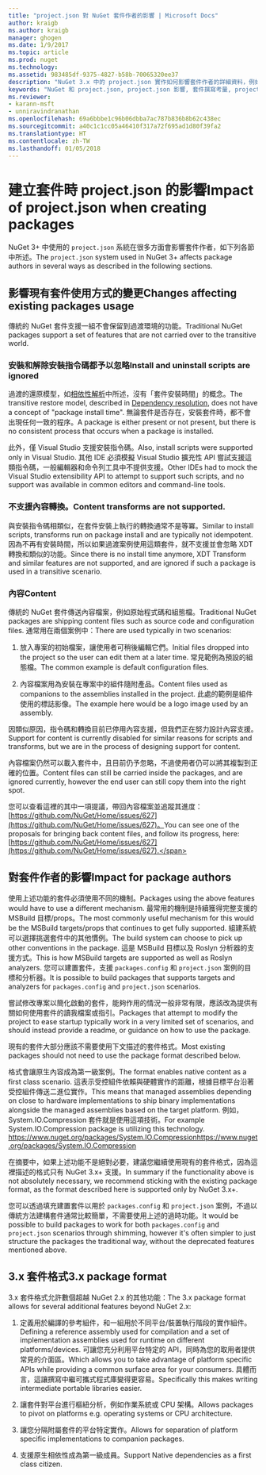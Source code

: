 ```yaml
---
title: "project.json 對 NuGet 套件作者的影響 | Microsoft Docs"
author: kraigb
ms.author: kraigb
manager: ghogen
ms.date: 1/9/2017
ms.topic: article
ms.prod: nuget
ms.technology: 
ms.assetid: 983485df-9375-4827-b58b-70065320ee37
description: "NuGet 3.x 中的 project.json 實作如何影響套件作者的詳細資料，例如不支援的功能、內容以及套件格式。"
keywords: "NuGet 和 project.json, project.json 影響, 套件撰寫考量, project.json 功能"
ms.reviewer:
- karann-msft
- unniravindranathan
ms.openlocfilehash: 69a6bbbe1c96b06dbba7ac787b836b8b62c438ec
ms.sourcegitcommit: a40c1c1cc05a46410f317a72f695ad1d80f39fa2
ms.translationtype: HT
ms.contentlocale: zh-TW
ms.lasthandoff: 01/05/2018
---
```

# <a name="impact-of-projectjson-when-creating-packages"></a><span data-ttu-id="9655f-104">建立套件時 project.json 的影響</span><span class="sxs-lookup"><span data-stu-id="9655f-104">Impact of project.json when creating packages</span></span>

<span data-ttu-id="9655f-105">NuGet 3+ 中使用的 `project.json` 系統在很多方面會影響套件作者，如下列各節中所述。</span><span class="sxs-lookup"><span data-stu-id="9655f-105">The `project.json` system used in NuGet 3+ affects package authors in several ways as described in the following sections.</span></span>

## <a name="changes-affecting-existing-packages-usage"></a><span data-ttu-id="9655f-106">影響現有套件使用方式的變更</span><span class="sxs-lookup"><span data-stu-id="9655f-106">Changes affecting existing packages usage</span></span>

<span data-ttu-id="9655f-107">傳統的 NuGet 套件支援一組不會保留到過渡環境的功能。</span><span class="sxs-lookup"><span data-stu-id="9655f-107">Traditional NuGet packages support a set of features that are not carried over to the transitive world.</span></span>

### <a name="install-and-uninstall-scripts-are-ignored"></a><span data-ttu-id="9655f-108">安裝和解除安裝指令碼都予以忽略</span><span class="sxs-lookup"><span data-stu-id="9655f-108">Install and uninstall scripts are ignored</span></span>

<span data-ttu-id="9655f-109">過渡的還原模型，如[相依性解析](../consume-packages/dependency-resolution.md#dependency-resolution-with-packagereference-and-projectjson)中所述，沒有「套件安裝時間」的概念。</span><span class="sxs-lookup"><span data-stu-id="9655f-109">The transitive restore model, described in [Dependency resolution](../consume-packages/dependency-resolution.md#dependency-resolution-with-packagereference-and-projectjson), does not have a concept of "package install time".</span></span> <span data-ttu-id="9655f-110">無論套件是否存在，安裝套件時，都不會出現任何一致的程序。</span><span class="sxs-lookup"><span data-stu-id="9655f-110">A package is either present or not present, but there is no consistent process that occurs when a package is installed.</span></span>

<span data-ttu-id="9655f-111">此外，僅 Visual Studio 支援安裝指令碼。</span><span class="sxs-lookup"><span data-stu-id="9655f-111">Also, install scripts were supported only in Visual Studio.</span></span> <span data-ttu-id="9655f-112">其他 IDE 必須模擬 Visual Studio 擴充性 API 嘗試支援這類指令碼，一般編輯器和命令列工具中不提供支援。</span><span class="sxs-lookup"><span data-stu-id="9655f-112">Other IDEs had to mock the Visual Studio extensibility API to attempt to support such scripts, and no support was available in common editors and command-line tools.</span></span>

### <a name="content-transforms-are-not-supported"></a><span data-ttu-id="9655f-113">不支援內容轉換。</span><span class="sxs-lookup"><span data-stu-id="9655f-113">Content transforms are not supported.</span></span>

<span data-ttu-id="9655f-114">與安裝指令碼相類似，在套件安裝上執行的轉換通常不是等冪。</span><span class="sxs-lookup"><span data-stu-id="9655f-114">Similar to install scripts, transforms run on package install and are typically not idempotent.</span></span> <span data-ttu-id="9655f-115">因為不再有安裝時間，所以如果過渡案例使用這類套件，就不支援並會忽略 XDT 轉換和類似的功能。</span><span class="sxs-lookup"><span data-stu-id="9655f-115">Since there is no install time anymore, XDT Transform and similar features are not supported, and are ignored if such a package is used in a transitive scenario.</span></span>


### <a name="content"></a><span data-ttu-id="9655f-116">內容</span><span class="sxs-lookup"><span data-stu-id="9655f-116">Content</span></span>

<span data-ttu-id="9655f-117">傳統的 NuGet 套件傳送內容檔案，例如原始程式碼和組態檔。</span><span class="sxs-lookup"><span data-stu-id="9655f-117">Traditional NuGet packages are shipping content files such as source code and configuration files.</span></span> <span data-ttu-id="9655f-118">通常用在兩個案例中：</span><span class="sxs-lookup"><span data-stu-id="9655f-118">There are used typically in two scenarios:</span></span>

1. <span data-ttu-id="9655f-119">放入專案的初始檔案，讓使用者可稍後編輯它們。</span><span class="sxs-lookup"><span data-stu-id="9655f-119">Initial files dropped into the project so the user can edit them at a later time.</span></span> <span data-ttu-id="9655f-120">常見範例為預設的組態檔。</span><span class="sxs-lookup"><span data-stu-id="9655f-120">The common example is default configuration files.</span></span>

2. <span data-ttu-id="9655f-121">內容檔案用為安裝在專案中的組件隨附產品。</span><span class="sxs-lookup"><span data-stu-id="9655f-121">Content files used as companions to the assemblies installed in the project.</span></span> <span data-ttu-id="9655f-122">此處的範例是組件使用的標誌影像。</span><span class="sxs-lookup"><span data-stu-id="9655f-122">The example here would be a logo image used by an assembly.</span></span>

<span data-ttu-id="9655f-123">因類似原因，指令碼和轉換目前已停用內容支援，但我們正在努力設計內容支援。</span><span class="sxs-lookup"><span data-stu-id="9655f-123">Support for content is currently disabled for similar reasons for scripts and transforms, but we are in the process of designing support for content.</span></span>

<span data-ttu-id="9655f-124">內容檔案仍然可以載入套件中，且目前仍予忽略，不過使用者仍可以將其複製到正確的位置。</span><span class="sxs-lookup"><span data-stu-id="9655f-124">Content files can still be carried inside the packages, and are ignored currently, however the end user can still copy them into the right spot.</span></span>

<span data-ttu-id="9655f-125">您可以查看這裡的其中一項提議，帶回內容檔案並追蹤其進度：[https://github.com/NuGet/Home/issues/627](https://github.com/NuGet/Home/issues/627)。</span><span class="sxs-lookup"><span data-stu-id="9655f-125">You can see one of the proposals for bringing back content files, and follow its progress, here: [https://github.com/NuGet/Home/issues/627](https://github.com/NuGet/Home/issues/627).</span></span>

## <a name="impact-for-package-authors"></a><span data-ttu-id="9655f-126">對套件作者的影響</span><span class="sxs-lookup"><span data-stu-id="9655f-126">Impact for package authors</span></span>

<span data-ttu-id="9655f-127">使用上述功能的套件必須使用不同的機制。</span><span class="sxs-lookup"><span data-stu-id="9655f-127">Packages using the above features would have to use a different mechanism.</span></span> <span data-ttu-id="9655f-128">最常用的機制是持續獲得完整支援的 MSBuild 目標/props。</span><span class="sxs-lookup"><span data-stu-id="9655f-128">The most commonly useful mechanism for this would be the MSBuild targets/props that continues to get fully supported.</span></span> <span data-ttu-id="9655f-129">組建系統可以選擇挑選套件中的其他慣例。</span><span class="sxs-lookup"><span data-stu-id="9655f-129">The build system can choose to pick up other conventions in the package.</span></span> <span data-ttu-id="9655f-130">這是 MSBuild 目標以及 Roslyn 分析器的支援方式。</span><span class="sxs-lookup"><span data-stu-id="9655f-130">This is how MSBuild targets are supported as well as Roslyn analyzers.</span></span> <span data-ttu-id="9655f-131">您可以建置套件，支援 `packages.config` 和 `project.json` 案例的目標和分析器。</span><span class="sxs-lookup"><span data-stu-id="9655f-131">It is possible to build packages that supports targets and analyzers for `packages.config` and `project.json` scenarios.</span></span>

<span data-ttu-id="9655f-132">嘗試修改專案以簡化啟動的套件，能夠作用的情況一般非常有限，應該改為提供有關如何使用套件的讀我檔案或指引。</span><span class="sxs-lookup"><span data-stu-id="9655f-132">Packages that attempt to modify the project to ease startup typically work in a very limited set of scenarios, and should instead provide a readme, or guidance on how to use the package.</span></span>

<span data-ttu-id="9655f-133">現有的套件大部分應該不需要使用下文描述的套件格式。</span><span class="sxs-lookup"><span data-stu-id="9655f-133">Most existing packages should not need to use the package format described below.</span></span>

<span data-ttu-id="9655f-134">格式會讓原生內容成為第一級案例。</span><span class="sxs-lookup"><span data-stu-id="9655f-134">The format enables native content as a first class scenario.</span></span> <span data-ttu-id="9655f-135">這表示受控組件依賴與硬體實作的距離，根據目標平台沿著受控組件傳送二進位實作。</span><span class="sxs-lookup"><span data-stu-id="9655f-135">This means that managed assemblies depending on close to hardware implementations to ship binary implementations alongside the managed assemblies based on the target platform.</span></span> <span data-ttu-id="9655f-136">例如，System.IO.Compression 套件就是使用這項技術。</span><span class="sxs-lookup"><span data-stu-id="9655f-136">For example System.IO.Compression package is utilizing this technology.</span></span> [<span data-ttu-id="9655f-137">https://www.nuget.org/packages/System.IO.Compression</span><span class="sxs-lookup"><span data-stu-id="9655f-137">https://www.nuget.org/packages/System.IO.Compression</span></span>](https://www.nuget.org/packages/System.IO.Compression)

<span data-ttu-id="9655f-138">在摘要中，如果上述功能不是絕對必要，建議您繼續使用現有的套件格式，因為這裡描述的格式只有 NuGet 3.x+ 支援。</span><span class="sxs-lookup"><span data-stu-id="9655f-138">In summary if the functionality above is not absolutely necessary, we recommend sticking with the existing package format, as the format described here is supported only by NuGet 3.x+.</span></span>

<span data-ttu-id="9655f-139">您可以透過填充建置套件以用於 `packages.config` 和 `project.json` 案例，不過以傳統方法建構套件通常比較簡單，不需要使用上述的過時功能。</span><span class="sxs-lookup"><span data-stu-id="9655f-139">It would be possible to build packages to work for both `packages.config` and `project.json` scenarios through shimming, however it's often simpler to just structure the packages the traditional way, without the deprecated features mentioned above.</span></span>


## <a name="3x-package-format"></a><span data-ttu-id="9655f-140">3.x 套件格式</span><span class="sxs-lookup"><span data-stu-id="9655f-140">3.x package format</span></span>  ##

<span data-ttu-id="9655f-141">3.x 套件格式允許數個超越 NuGet 2.x 的其他功能：</span><span class="sxs-lookup"><span data-stu-id="9655f-141">The 3.x package format allows for several additional features beyond NuGet 2.x:</span></span>

1. <span data-ttu-id="9655f-142">定義用於編譯的參考組件，和一組用於不同平台/裝置執行階段的實作組件。</span><span class="sxs-lookup"><span data-stu-id="9655f-142">Defining a reference assembly used for compilation and a set of implementation assemblies used for runtime on different platforms/devices.</span></span> <span data-ttu-id="9655f-143">可讓您充分利用平台特定的 API，同時為您的取用者提供常見的介面區。</span><span class="sxs-lookup"><span data-stu-id="9655f-143">Which allows you to take advantage of platform specific APIs while providing a common surface area for your consumers.</span></span> <span data-ttu-id="9655f-144">具體而言，這讓撰寫中繼可攜式程式庫變得更容易。</span><span class="sxs-lookup"><span data-stu-id="9655f-144">Specifically this makes writing intermediate portable libraries easier.</span></span>

2. <span data-ttu-id="9655f-145">讓套件對平台進行樞紐分析，例如作業系統或 CPU 架構。</span><span class="sxs-lookup"><span data-stu-id="9655f-145">Allows packages to pivot on platforms e.g. operating systems or CPU architecture.</span></span>

3. <span data-ttu-id="9655f-146">讓您分隔附屬套件的平台特定實作。</span><span class="sxs-lookup"><span data-stu-id="9655f-146">Allows for separation of platform specific implementations to companion packages.</span></span>

4. <span data-ttu-id="9655f-147">支援原生相依性成為第一級成員。</span><span class="sxs-lookup"><span data-stu-id="9655f-147">Support Native dependencies as a first class citizen.</span></span>